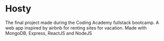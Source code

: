 # Hosty
The final project made during the Coding Academy fullstack bootcamp. A web app inspired by airbnb for renting sites for vacation. Made with MongoDB, Express, ReactJS and NodeJS
